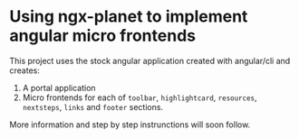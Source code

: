 # Using ngx-planet to implement angular micro frontends

This project uses the stock angular application created with angular/cli and creates:

1. A portal application
2. Micro frontends for each of `toolbar`, `highlightcard`, `resources`, `nextsteps`, `links` and `footer` sections.

More information and step by step instrunctions will soon follow.

